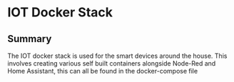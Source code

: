 # IOT Docker Stack

## Summary

The IOT docker stack is used for the smart devices around the house. This involves creating various self built containers alongside Node-Red and Home Assistant, this can all be found in the docker-compose file
